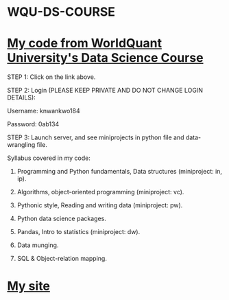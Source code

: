 # WQU-DS-COURSE

# [My code from WorldQuant University's Data Science Course](https://wqu-ds.tditrain.com/user/knwankwo184/tree/datacourse)

STEP 1: Click on the link above.

STEP 2: Login (PLEASE KEEP PRIVATE AND DO NOT CHANGE LOGIN DETAILS):

Username: knwankwo184 

Password: 0ab134

STEP 3: Launch server, and see miniprojects in python file and data-wrangling file.

Syllabus covered in my code:
1. Programming and Python fundamentals, Data structures (miniproject: in, ip).

2. Algorithms, object-oriented programming (miniproject: vc).

3. Pythonic style, Reading and writing data (miniproject: pw).

4. Python data science packages.

5. Pandas, Intro to statistics (miniproject: dw).

6. Data munging.

7. SQL & Object-relation mapping.



# [My site](file:///C:/Users/Nwankwo%20Kenneth/Desktop/kknwankwo.html#)

